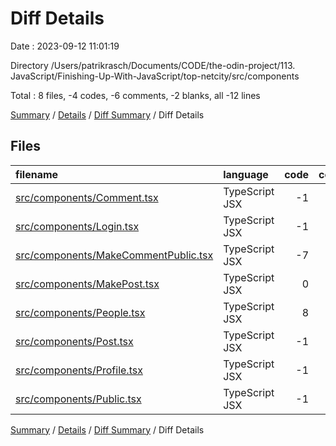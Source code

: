 # Diff Details

Date : 2023-09-12 11:01:19

Directory /Users/patrikrasch/Documents/CODE/the-odin-project/113. JavaScript/Finishing-Up-With-JavaScript/top-netcity/src/components

Total : 8 files,  -4 codes, -6 comments, -2 blanks, all -12 lines

[Summary](results.md) / [Details](details.md) / [Diff Summary](diff.md) / Diff Details

## Files
| filename | language | code | comment | blank | total |
| :--- | :--- | ---: | ---: | ---: | ---: |
| [src/components/Comment.tsx](/src/components/Comment.tsx) | TypeScript JSX | -1 | 1 | 0 | 0 |
| [src/components/Login.tsx](/src/components/Login.tsx) | TypeScript JSX | -1 | 1 | 0 | 0 |
| [src/components/MakeCommentPublic.tsx](/src/components/MakeCommentPublic.tsx) | TypeScript JSX | -7 | 1 | 0 | -6 |
| [src/components/MakePost.tsx](/src/components/MakePost.tsx) | TypeScript JSX | 0 | -11 | -2 | -13 |
| [src/components/People.tsx](/src/components/People.tsx) | TypeScript JSX | 8 | 0 | 0 | 8 |
| [src/components/Post.tsx](/src/components/Post.tsx) | TypeScript JSX | -1 | 1 | 0 | 0 |
| [src/components/Profile.tsx](/src/components/Profile.tsx) | TypeScript JSX | -1 | 0 | 0 | -1 |
| [src/components/Public.tsx](/src/components/Public.tsx) | TypeScript JSX | -1 | 1 | 0 | 0 |

[Summary](results.md) / [Details](details.md) / [Diff Summary](diff.md) / Diff Details